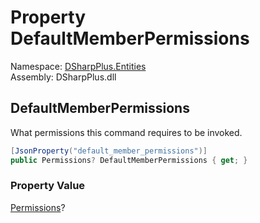 # Property DefaultMemberPermissions

Namespace: [DSharpPlus.Entities](DSharpPlus.Entities.md)  
Assembly: DSharpPlus.dll

## <a id="DSharpPlus_Entities_DiscordApplicationCommand_DefaultMemberPermissions"></a>DefaultMemberPermissions

What permissions this command requires to be invoked.

```csharp
[JsonProperty("default_member_permissions")]
public Permissions? DefaultMemberPermissions { get; }
```

### Property Value

[Permissions](DSharpPlus.Permissions.md)?

